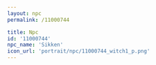 ```yaml
---
layout: npc
permalink: /11000744

title: Npc
id: '11000744'
npc_name: 'Sikken'
icon_url: 'portrait/npc/11000744_witch1_p.png'
---
```

